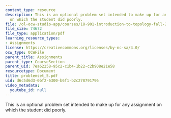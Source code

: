 ```yaml
---
content_type: resource
description: This is an optional problem set intended to make up for any assignment
  on which the student did poorly.
file: /ol-ocw-studio-app/courses/18-901-introduction-to-topology-fall-2004/d6c5d6d30bf26300b6f1b2c278791796_problemset_5.pdf
file_size: 74672
file_type: application/pdf
learning_resource_types:
- Assignments
license: https://creativecommons.org/licenses/by-nc-sa/4.0/
ocw_type: OCWFile
parent_title: Assignments
parent_type: CourseSection
parent_uid: 7ea62258-95c2-c1b4-1b22-c2b908e21e58
resourcetype: Document
title: problemset_5.pdf
uid: d6c5d6d3-0bf2-6300-b6f1-b2c278791796
video_metadata:
  youtube_id: null
---
```

This is an optional problem set intended to make up for any assignment on which the student did poorly.